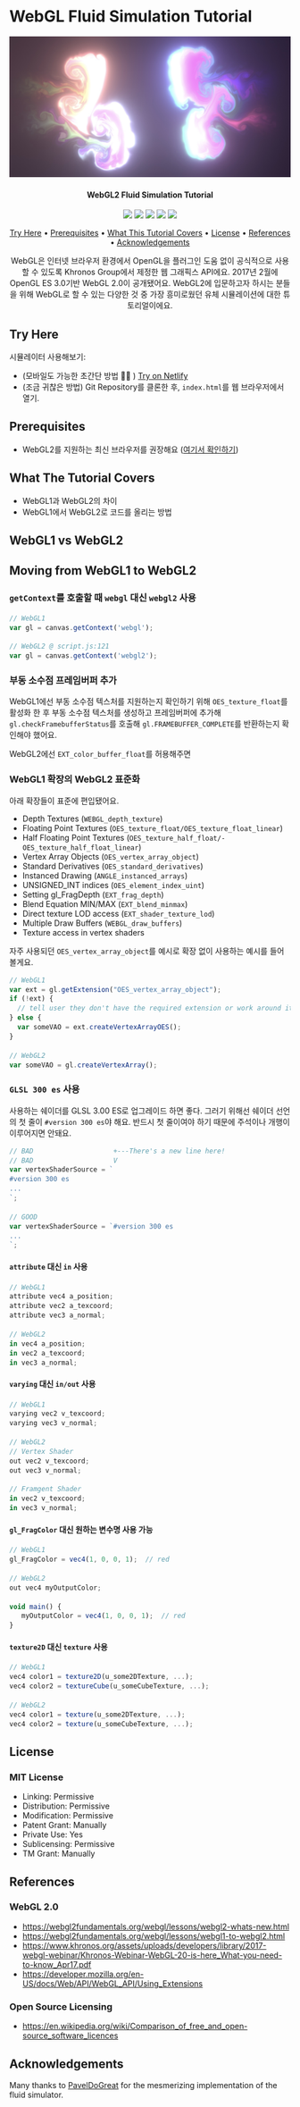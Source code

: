 # WebGL Fluid Simulation Tutorial

<div align="center">
    <img src="./assets/screenshot.jpg"></img>
    <h4 align="center">WebGL2 Fluid Simulation Tutorial</h4>
    <p align="center">
        <img src="http://img.shields.io/badge/-WebGL2-990000?style=flat&logo=WebGL&link=https://github.com/htcrefactor/WebGL-Fluid-Simulation"/>
        <img src="http://img.shields.io/badge/-HTML-E34F26?style=flat&logo=HTML5&link=https://github.com/htcrefactor/WebGL-Fluid-Simulation"/>
        <img src="http://img.shields.io/badge/-CSS3-1572B6?style=flat&logo=CSS3&link=https://github.com/htcrefactor/WebGL-Fluid-Simulation"/>
        <img src="http://img.shields.io/badge/-JavaScript-F7DF1E?style=flat&logo=JavaScript&link=https://github.com/htcrefactor/WebGL-Fluid-Simulation"/>
        <img src="http://img.shields.io/badge/-Netlify-00C7B7?style=flat&logo=Netlify&link=https://webgl2-fluid-simulation.netlify.app"/>
    </p>
    <p align="center">
        <a href="#try-here">Try Here</a> • 
        <a href="#prerequisites">Prerequisites</a> • 
        <a href="#what-this-tutorial-covers">What This Tutorial Covers</a> •   
        <a href="#license">License</a> • 
        <a href="#references">References</a> • 
        <a href="#acknowledgements">Acknowledgements</a>
    </p>
    WebGL은 인터넷 브라우저 환경에서 OpenGL을 플러그인 도움 없이 공식적으로 사용할 수 있도록 Khronos Group에서 제정한 웹 그래픽스 API에요.
    2017년 2월에 OpenGL ES 3.0기반 WebGL 2.0이 공개됐어요.
    WebGL2에 입문하고자 하시는 분들을 위해 WebGL로 할 수 있는 다양한 것 중 가장 흥미로웠던 유체 시뮬레이션에 대한 튜토리얼이에요.
</div>

## Try Here
시뮬레이터 사용해보기:
- (모바일도 가능한 초간단 방법 👍🏻 ) [Try on Netlify](https://webgl2-fluid-simulation.netlify.app)
- (조금 귀찮은 방법) Git Repository를 클론한 후, `index.html`를 웹 브라우저에서 열기.

## Prerequisites
- WebGL2를 지원하는 최신 브라우저를 권장해요 ([여기서 확인하기](http://get.webgl.org/))

## What The Tutorial Covers
- WebGL1과 WebGL2의 차이
- WebGL1에서 WebGL2로 코드를 올리는 방법

## WebGL1 vs WebGL2


## Moving from WebGL1 to WebGL2
### `getContext`를 호출할 때 `webgl` 대신 `webgl2` 사용
```javascript
// WebGL1
var gl = canvas.getContext('webgl');

// WebGL2 @ script.js:121
var gl = canvas.getContext('webgl2');
```

### 부동 소수점 프레임버퍼 추가
WebGL1에선 부동 소수점 텍스처를 지원하는지 확인하기 위해 `OES_texture_float`를 활성화 한 후 부동 소수점 텍스처를 생성하고 프레임버퍼에 추가해 `gl.checkFramebufferStatus`를 호출해 `gl.FRAMEBUFFER_COMPLETE`를 반환하는지 확인해야 했어요.

WebGL2에선 `EXT_color_buffer_float`를 허용해주면 

### WebGL1 확장의 WebGL2 표준화
아래 확장들이 표준에 편입됐어요.
- Depth Textures (`WEBGL_depth_texture`)
- Floating Point Textures (`OES_texture_float/OES_texture_float_linear`)
- Half Floating Point Textures (`OES_texture_half_float/- OES_texture_half_float_linear`)
- Vertex Array Objects (`OES_vertex_array_object`)
- Standard Derivatives (`OES_standard_derivatives`)
- Instanced Drawing (`ANGLE_instanced_arrays`)
- UNSIGNED_INT indices (`OES_element_index_uint`)
- Setting gl_FragDepth (`EXT_frag_depth`)
- Blend Equation MIN/MAX (`EXT_blend_minmax`)
- Direct texture LOD access (`EXT_shader_texture_lod`)
- Multiple Draw Buffers (`WEBGL_draw_buffers`)
- Texture access in vertex shaders

자주 사용되던 `OES_vertex_array_object`를 예시로 확장 없이 사용하는 예시를 들어볼게요.
```javascript
// WebGL1
var ext = gl.getExtension("OES_vertex_array_object");
if (!ext) {
  // tell user they don't have the required extension or work around it
} else {
  var someVAO = ext.createVertexArrayOES();
}

// WebGL2
var someVAO = gl.createVertexArray();
```

### `GLSL 300 es` 사용
사용하는 쉐이더를 GLSL 3.00 ES로 업그레이드 하면 좋다. 그러기 위해선 쉐이더 선언의 첫 줄이 `#version 300 es`야 해요. 반드시 첫 줄이여야 하기 때문에 주석이나 개행이 이루어지면 안돼요.

```javascript
// BAD                    +---There's a new line here!
// BAD                    V
var vertexShaderSource = `
#version 300 es
...
`;

// GOOD
var vertexShaderSource = `#version 300 es
...
`;
```

#### `attribute` 대신 `in` 사용
```javascript
// WebGL1
attribute vec4 a_position;
attribute vec2 a_texcoord;
attribute vec3 a_normal;

// WebGL2 
in vec4 a_position;
in vec2 a_texcoord;
in vec3 a_normal;
```

#### `varying` 대신 `in/out` 사용
```javascript
// WebGL1
varying vec2 v_texcoord;
varying vec3 v_normal;

// WebGL2 
// Vertex Shader
out vec2 v_texcoord;
out vec3 v_normal;

// Framgent Shader
in vec2 v_texcoord;
in vec3 v_normal;
```

#### `gl_FragColor` 대신 원하는 변수명 사용 가능
```javascript
// WebGL1
gl_FragColor = vec4(1, 0, 0, 1);  // red

// WebGL2
out vec4 myOutputColor;
 
void main() {
   myOutputColor = vec4(1, 0, 0, 1);  // red
}
```

#### `texture2D` 대신 `texture` 사용
```javascript
// WebGL1
vec4 color1 = texture2D(u_some2DTexture, ...);
vec4 color2 = textureCube(u_someCubeTexture, ...);

// WebGL2
vec4 color1 = texture(u_some2DTexture, ...);
vec4 color2 = texture(u_someCubeTexture, ...);
```

## License
### MIT License
- Linking: Permissive
- Distribution: Permissive
- Modification: Permissive
- Patent Grant: Manually
- Private Use: Yes
- Sublicensing: Permissive
- TM Grant: Manually

## References
### WebGL 2.0
- https://webgl2fundamentals.org/webgl/lessons/webgl2-whats-new.html
- https://webgl2fundamentals.org/webgl/lessons/webgl1-to-webgl2.html
- https://www.khronos.org/assets/uploads/developers/library/2017-webgl-webinar/Khronos-Webinar-WebGL-20-is-here_What-you-need-to-know_Apr17.pdf
- https://developer.mozilla.org/en-US/docs/Web/API/WebGL_API/Using_Extensions

### Open Source Licensing
- https://en.wikipedia.org/wiki/Comparison_of_free_and_open-source_software_licences

## Acknowledgements
Many thanks to [PavelDoGreat](https://github.com/PavelDoGreat/WebGL-Fluid-Simulation) for the mesmerizing implementation of the fluid simulator.
